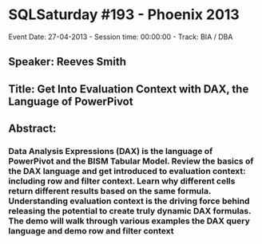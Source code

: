 # SQLSaturday #193 - Phoenix 2013
Event Date: 27-04-2013 - Session time: 00:00:00 - Track: BIA / DBA
## Speaker: Reeves Smith
## Title: Get Into Evaluation Context with DAX, the Language of PowerPivot
## Abstract:
### Data Analysis Expressions (DAX) is the language of PowerPivot and the BISM Tabular Model. Review the basics of the DAX language and get introduced to evaluation context: including row and filter context. Learn why different cells return different results based on the same formula. Understanding evaluation context is the driving force behind releasing the potential to create truly dynamic DAX formulas. The demo will walk through various examples the DAX query language and demo row and filter context
